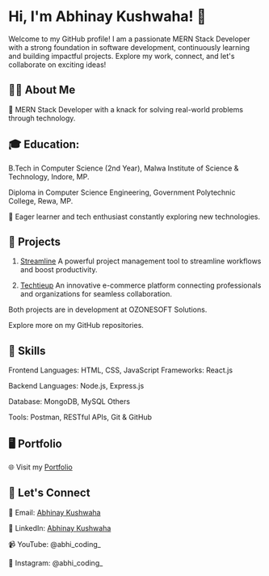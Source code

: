 # Hi, I'm Abhinay Kushwaha! 👋

Welcome to my GitHub profile! I am a passionate MERN Stack Developer with a strong foundation in software development, continuously learning and building impactful projects. Explore my work, connect, and let's collaborate on exciting ideas!

## 👨‍💻   About Me

💼 MERN Stack Developer with a knack for solving real-world problems through technology.

## 🎓 Education:
B.Tech in Computer Science (2nd Year), Malwa Institute of Science & Technology, Indore, MP.

Diploma in Computer Science Engineering, Government Polytechnic College, Rewa, MP.

🌱 Eager learner and tech enthusiast constantly exploring new technologies.

## 🚀   Projects
1. [Streamline](https://streamline.ozonesoftsolutions.com/)
A powerful project management tool to streamline workflows and boost productivity.

2. [Techtieup](https://techtieup.com/)
An innovative e-commerce platform connecting professionals and organizations for seamless collaboration.

Both projects are in development at OZONESOFT Solutions.

Explore more on my GitHub repositories.

## 🌟 Skills

Frontend
Languages: HTML, CSS, JavaScript
Frameworks: React.js

Backend
Languages: Node.js, Express.js

Database: MongoDB, MySQL
Others

Tools: Postman, RESTful APIs, Git & GitHub

## 🖥️   Portfolio

🌐 Visit my [Portfolio](https://abhinay-kushwaha.netlify.app/)

## 💬 Let's Connect

📧 Email: [Abhinay Kushwaha](mailto:abhinayark0@gmail.com)

💼 LinkedIn: [Abhinay Kushwaha](https://www.linkedin.com/in/abhinay-kushwaha/)

📹 YouTube: @abhi_coding_

📸 Instagram: @abhi_coding_

